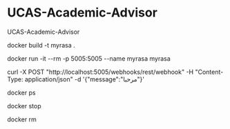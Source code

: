 # UCAS-Academic-Advisor
UCAS-Academic-Advisor

docker build -t myrasa .

docker run -it --rm -p 5005:5005 --name myrasa myrasa

curl -X POST "http://localhost:5005/webhooks/rest/webhook" -H "Content-Type: application/json" -d '{"message":"مرحبا"}'

docker ps

docker stop <container-id>

docker rm <container-id>